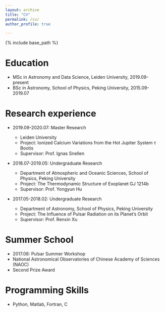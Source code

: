```yaml
---
layout: archive
title: "CV"
permalink: /cv/
author_profile: true

---
```


{% include base_path %}

Education
======
* MSc in Astronomy and Data Science, Leiden University, 2019.09-present
* BSc in Astronomy, School of Physics, Peking University, 2015.09-2019.07



Research experience
======
* 2019.09-2020.07: Master Research
  * Leiden University
  * Project: Ionized Calcium Variations from the Hot Jupiter System τ Bootis
  * Supervisor: Prof. Ignas Snellen

* 2018.07-2019.05: Undergraduate Research
  * Department of Atmospheric and Oceanic Sciences, School of Physics, Peking University
  * Project: The Thermodynamic Structure of Exoplanet GJ 1214b
  * Supervisor: Prof. Yongyun Hu
 
* 2017.05-2018.02: Undergraduate Research
  * Department of Astronomy, School of Physics, Peking University
  * Project: The Influence of Pulsar Radiation on its Planet’s Orbit
  * Supervisor: Prof. Renxin Xu
  
  
Summer School
======
* 2017.08: Pulsar Summer Workshop
* National Astronomical Observatories of Chinese Academy of Sciences (NAOC)
* Second Prize Award


Programming Skills
======
* Python, Matlab, Fortran, C

  
  
